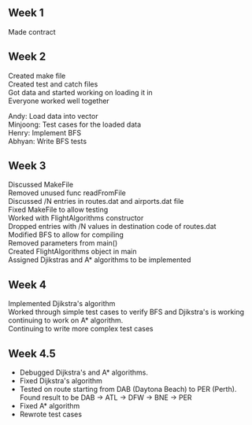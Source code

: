 ## Week 1

Made contract


## Week 2

Created make file  
Created test and catch files  
Got data and started working on loading it in  
Everyone worked well together  

Andy: Load data into vector  
Minjoong: Test cases for the loaded data  
Henry: Implement BFS  
Abhyan: Write BFS tests  


## Week 3
Discussed MakeFile  
Removed unused func readFromFile  
Discussed /N entries in routes.dat and airports.dat file  
Fixed MakeFile to allow testing  
Worked with FlightAlgorithms constructor   
Dropped entries with /N values in destination code of routes.dat  
Modified BFS to allow for compiling  
Removed parameters from main()  
Created FlightAlgorithms object in main  
Assigned Djikstras and A* algorithms to be implemented  

## Week 4
Implemented Djikstra's algorithm  
Worked through simple test cases to verify BFS and Djikstra's is working  
continuing to work on A* algorithm.  
Continuing to write more complex test cases  

## Week 4.5
* Debugged Dijkstra's and A* algorithms.
* Fixed Dijkstra's algorithm
* Tested on route starting from DAB (Daytona Beach) to PER (Perth). Found result to be DAB -> ATL -> DFW -> BNE -> PER
* Fixed A* algorithm
* Rewrote test cases
